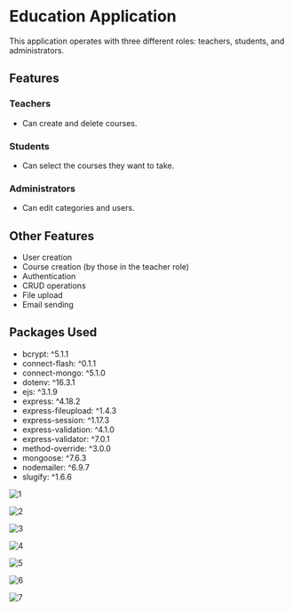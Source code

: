 # Education Application

This application operates with three different roles: teachers, students, and administrators.

## Features

### Teachers
- Can create and delete courses.

### Students
- Can select the courses they want to take.

### Administrators
- Can edit categories and users.

## Other Features
- User creation
- Course creation (by those in the teacher role)
- Authentication
- CRUD operations
- File upload
- Email sending

## Packages Used
- bcrypt: ^5.1.1
- connect-flash: ^0.1.1
- connect-mongo: ^5.1.0
- dotenv: ^16.3.1
- ejs: ^3.1.9
- express: ^4.18.2
- express-fileupload: ^1.4.3
- express-session: ^1.17.3
- express-validation: ^4.1.0
- express-validator: ^7.0.1
- method-override: ^3.0.0
- mongoose: ^7.6.3
- nodemailer: ^6.9.7
- slugify: ^1.6.6

![1](https://github.com/MustafaSungur/Smart_Education/assets/81304546/6bfd4bdc-5938-4290-b284-14b73aa8a2fe)

![2](https://github.com/MustafaSungur/Smart_Education/assets/81304546/f34bd031-4884-4292-b8ea-d6d1eb533e1d)

![3](https://github.com/MustafaSungur/Smart_Education/assets/81304546/f9df2cce-38c2-4304-a24e-53e04e9f976c)

![4](https://github.com/MustafaSungur/Smart_Education/assets/81304546/ddb84b06-5c56-443d-b26a-e39506b68ec2)

![5](https://github.com/MustafaSungur/Smart_Education/assets/81304546/fe6ed577-1b30-48d1-9fd9-4bb9a84f187d)

![6](https://github.com/MustafaSungur/Smart_Education/assets/81304546/17ceb316-1469-42e0-b793-ad697c980d59)

![7](https://github.com/MustafaSungur/Smart_Education/assets/81304546/e455ec54-d701-4347-a56a-d8ca8fc5abb8)



